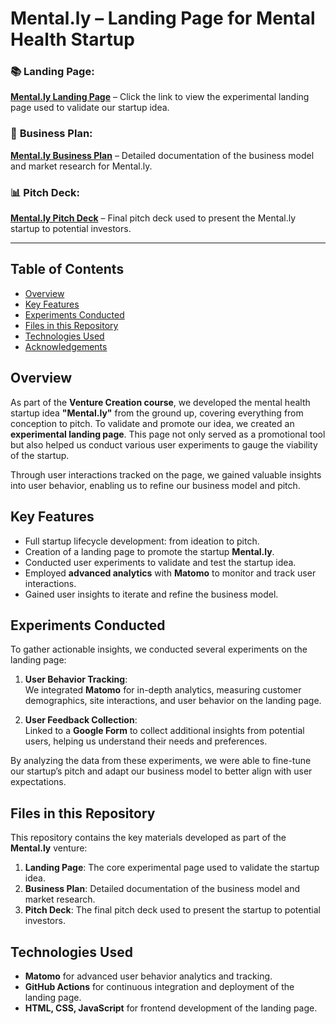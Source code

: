 # Mental.ly – Landing Page for Mental Health Startup

### :books: **Landing Page**:  
**[Mental.ly Landing Page](https://fabian-gubler.github.io/mentally/)** – Click the link to view the experimental landing page used to validate our startup idea.

### 📄 **Business Plan**:  
**[Mental.ly Business Plan](https://raw.githubusercontent.com/fabian-gubler/mentally/main/Mentally_BusinessPlan.pdf)** – Detailed documentation of the business model and market research for Mental.ly.

### 📊 **Pitch Deck**:  
**[Mental.ly Pitch Deck](https://raw.githubusercontent.com/fabian-gubler/mentally/main/Mentally_PitchDeck.pdf)** – Final pitch deck used to present the Mental.ly startup to potential investors.

---

## Table of Contents

- [Overview](#overview)
- [Key Features](#key-features)
- [Experiments Conducted](#experiments-conducted)
- [Files in this Repository](#files-in-this-repository)
- [Technologies Used](#technologies-used)
- [Acknowledgements](#acknowledgements)

## Overview

As part of the **Venture Creation course**, we developed the mental health startup idea **"Mental.ly"** from the ground up, covering everything from conception to pitch. To validate and promote our idea, we created an **experimental landing page**. This page not only served as a promotional tool but also helped us conduct various user experiments to gauge the viability of the startup.

Through user interactions tracked on the page, we gained valuable insights into user behavior, enabling us to refine our business model and pitch.

## Key Features

- Full startup lifecycle development: from ideation to pitch.
- Creation of a landing page to promote the startup **Mental.ly**.
- Conducted user experiments to validate and test the startup idea.
- Employed **advanced analytics** with **Matomo** to monitor and track user interactions.
- Gained user insights to iterate and refine the business model.

## Experiments Conducted

To gather actionable insights, we conducted several experiments on the landing page:

1. **User Behavior Tracking**:  
   We integrated **Matomo** for in-depth analytics, measuring customer demographics, site interactions, and user behavior on the landing page.

2. **User Feedback Collection**:  
   Linked to a **Google Form** to collect additional insights from potential users, helping us understand their needs and preferences.

By analyzing the data from these experiments, we were able to fine-tune our startup’s pitch and adapt our business model to better align with user expectations.

## Files in this Repository

This repository contains the key materials developed as part of the **Mental.ly** venture:

1. **Landing Page**: The core experimental page used to validate the startup idea.
2. **Business Plan**: Detailed documentation of the business model and market research.
3. **Pitch Deck**: The final pitch deck used to present the startup to potential investors.

## Technologies Used

- **Matomo** for advanced user behavior analytics and tracking.
- **GitHub Actions** for continuous integration and deployment of the landing page.
- **HTML, CSS, JavaScript** for frontend development of the landing page.
